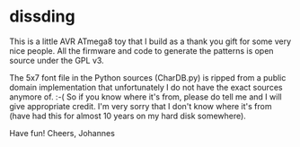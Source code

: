 dissding
========

This is a little AVR ATmega8 toy that I build as a thank you gift for some very
nice people. All the firmware and code to generate the patterns is open source
under the GPL v3.

The 5x7 font file in the Python sources (CharDB.py) is ripped from a public
domain implementation that unfortunately I do not have the exact sources
anymore of. :-( So if you know where it's from, please do tell me and I will
give appropriate credit. I'm very sorry that I don't know where it's from (have
had this for almost 10 years on my hard disk somewhere).

Have fun!
Cheers,
Johannes
